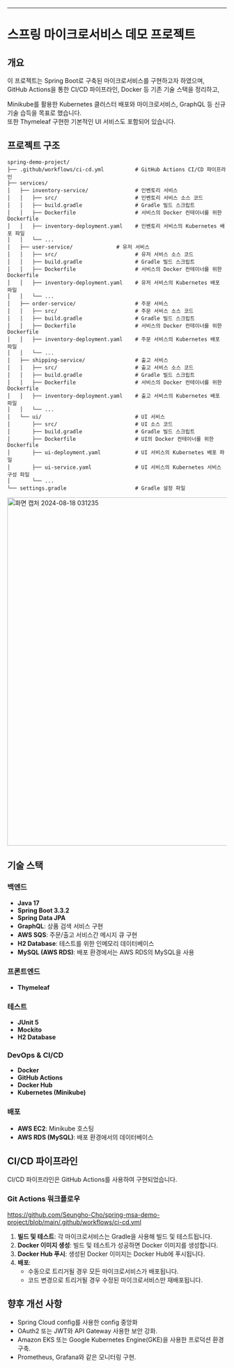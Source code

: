 ---

# 스프링 마이크로서비스 데모 프로젝트

## 개요

이 프로젝트는 Spring Boot로 구축된 마이크로서비스를 구현하고자 하였으며,  
GitHub Actions을 통한 CI/CD 파이프라인, Docker 등 기존 기술 스택을 정리하고,

Minikube를 활용한 Kubernetes 클러스터 배포와 마이크로서비스, GraphQL 등 신규 기술 습득을 목표로 했습니다.  
또한 Thymeleaf 구현한 기본적인 UI 서비스도 포함되어 있습니다.

## 프로젝트 구조

```
spring-demo-project/
├── .github/workflows/ci-cd.yml          # GitHub Actions CI/CD 파이프라인
├── services/
│   ├── inventory-service/               # 인벤토리 서비스
│   │   ├── src/                         # 인벤토리 서비스 소스 코드
│   │   ├── build.gradle                 # Gradle 빌드 스크립트
│   │   ├── Dockerfile                   # 서비스의 Docker 컨테이너를 위한 Dockerfile
│   │   ├── inventory-deployment.yaml    # 인벤토리 서비스의 Kubernetes 배포 파일
│   │   └── ...
│   ├── user-service/              # 유저 서비스 
│   │   ├── src/                         # 유저 서비스 소스 코드
│   │   ├── build.gradle                 # Gradle 빌드 스크립트
│   │   ├── Dockerfile                   # 서비스의 Docker 컨테이너를 위한 Dockerfile
│   │   ├── inventory-deployment.yaml    # 유저 서비스의 Kubernetes 배포 파일
│   │   └── ...
│   ├── order-service/                   # 주문 서비스 
│   │   ├── src/                         # 주문 서비스 소스 코드
│   │   ├── build.gradle                 # Gradle 빌드 스크립트
│   │   ├── Dockerfile                   # 서비스의 Docker 컨테이너를 위한 Dockerfile
│   │   ├── inventory-deployment.yaml    # 주문 서비스의 Kubernetes 배포 파일
│   │   └── ...
│   ├── shipping-service/                # 출고 서비스
│   │   ├── src/                         # 출고 서비스 소스 코드
│   │   ├── build.gradle                 # Gradle 빌드 스크립트
│   │   ├── Dockerfile                   # 서비스의 Docker 컨테이너를 위한 Dockerfile
│   │   ├── inventory-deployment.yaml    # 출고 서비스의 Kubernetes 배포 파일
│   │   └── ...
│   └── ui/                              # UI 서비스
│       ├── src/                         # UI 소스 코드
│       ├── build.gradle                 # Gradle 빌드 스크립트
│       ├── Dockerfile                   # UI의 Docker 컨테이너를 위한 Dockerfile
│       ├── ui-deployment.yaml           # UI 서비스의 Kubernetes 배포 파일
│       ├── ui-service.yaml              # UI 서비스의 Kubernetes 서비스 구성 파일
│       └── ...
└── settings.gradle                      # Gradle 설정 파일
```

<img width="800" alt="화면 캡처 2024-08-18 031235" src="https://github.com/user-attachments/assets/2ee5a235-4424-4558-9e0e-0c529ce8cd7e">


## 기술 스택

### 백엔드
- **Java 17**
- **Spring Boot 3.3.2**
- **Spring Data JPA**
- **GraphQL**: 상품 검색 서비스 구현
- **AWS SQS**: 주문/출고 서비스간 메시지 큐 구현
- **H2 Database**: 테스트를 위한 인메모리 데이터베이스
- **MySQL (AWS RDS)**: 배포 환경에서는 AWS RDS의 MySQL을 사용

### 프론트엔드
- **Thymeleaf**

### 테스트
- **JUnit 5**
- **Mockito**
- **H2 Database**

### DevOps & CI/CD
- **Docker**
- **GitHub Actions**
- **Docker Hub**
- **Kubernetes (Minikube)**

### 배포
- **AWS EC2**: Minikube 호스팅
- **AWS RDS (MySQL)**: 배포 환경에서의 데이터베이스

## CI/CD 파이프라인

CI/CD 파이프라인은 GitHub Actions를 사용하여 구현되었습니다.

### Git Actions 워크플로우 
https://github.com/Seungho-Cho/spring-msa-demo-project/blob/main/.github/workflows/ci-cd.yml
1. **빌드 및 테스트**: 각 마이크로서비스는 Gradle을 사용해 빌드 및 테스트됩니다.
2. **Docker 이미지 생성**: 빌드 및 테스트가 성공하면 Docker 이미지를 생성합니다.
3. **Docker Hub 푸시**: 생성된 Docker 이미지는 Docker Hub에 푸시됩니다.
4. **배포**:
    - 수동으로 트리거될 경우 모든 마이크로서비스가 배포됩니다.
    - 코드 변경으로 트리거될 경우 수정된 마이크로서비스만 재배포됩니다.


## 향후 개선 사항
- Spring Cloud config를 사용한 config 중앙화
- OAuth2 또는 JWT와 API Gateway 사용한 보안 강화.
- Amazon EKS 또는 Google Kubernetes Engine(GKE)을 사용한 프로덕션 환경 구축.
- Prometheus, Grafana와 같은 모니터링 구현.
